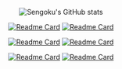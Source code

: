 <div align="center">

![Sengoku's GitHub stats](https://github-readme-stats.vercel.app/api?username=JiaqiZhang-Sengoku&show_icons=true&theme=vue-dark&show_owner=true)

</div>

<div align="center">

[![Readme Card](https://github-readme-stats.vercel.app/api/pin/?username=JiaqiZhang-Sengok&repo=D4PGR&show_owner=true&theme=omni)](https://github.com/JiaqiZhang-Sengok/D4PGR)
[![Readme Card](https://github-readme-stats.vercel.app/api/pin/?username=JiaqiZhang-Sengok&repo=HASTNet&show_owner=true&theme=omni)](https://github.com/JiaqiZhang-Sengok/HASTNet)

[![Readme Card](https://github-readme-stats.vercel.app/api/pin/?username=JiaqiZhang-Sengok&repo=MUANet&show_owner=true&theme=omni)](https://github.com/JiaqiZhang-Sengok/MUANet)
[![Readme Card](https://github-readme-stats.vercel.app/api/pin/?username=JiaqiZhang-Sengok&repo=DDGF&show_owner=true&theme=omni)](https://github.com/JiaqiZhang-Sengok/DDGF)

[![Readme Card](https://github-readme-stats.vercel.app/api/pin/?username=JiaqiZhang-Sengok&repo=UJS-Smart-Car-Innovation-Club&show_owner=true&theme=omni)](https://github.com/JiaqiZhang-Sengok/UJS-Smart-Car-Innovation-Club)
[![Readme Card](https://github-readme-stats.vercel.app/api/pin/?username=JiaqiZhang-Sengok&repo=Stick-Badminton&show_owner=true&theme=omni)](https://github.com/JiaqiZhang-Sengok/Stick-Badminton)

</div>
